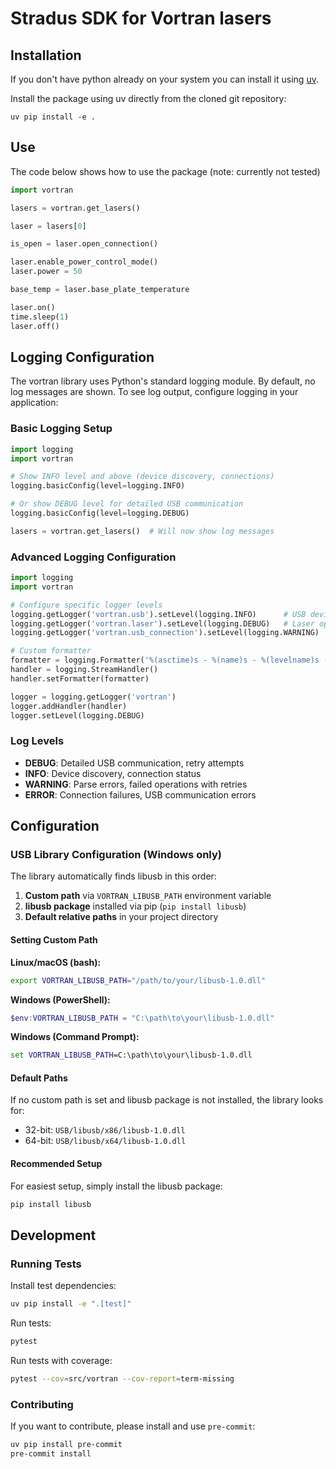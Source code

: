 # Stradus SDK for Vortran lasers

## Installation

If you don't have python already on your system you can install it using [uv](https://docs.astral.sh/uv/#installation).

Install the package using uv directly from the cloned git repository:

    uv pip install -e .

## Use

The code below shows how to use the package (note: currently not tested)

```python
import vortran

lasers = vortran.get_lasers()

laser = lasers[0]

is_open = laser.open_connection()

laser.enable_power_control_mode()
laser.power = 50

base_temp = laser.base_plate_temperature

laser.on()
time.sleep(1)
laser.off()
```

## Logging Configuration

The vortran library uses Python's standard logging module. By default, no log messages are shown. To see log output, configure logging in your application:

### Basic Logging Setup

```python
import logging
import vortran

# Show INFO level and above (device discovery, connections)
logging.basicConfig(level=logging.INFO)

# Or show DEBUG level for detailed USB communication
logging.basicConfig(level=logging.DEBUG)

lasers = vortran.get_lasers()  # Will now show log messages
```

### Advanced Logging Configuration

```python
import logging
import vortran

# Configure specific logger levels
logging.getLogger('vortran.usb').setLevel(logging.INFO)      # USB device discovery
logging.getLogger('vortran.laser').setLevel(logging.DEBUG)   # Laser operations
logging.getLogger('vortran.usb_connection').setLevel(logging.WARNING)  # Only errors

# Custom formatter
formatter = logging.Formatter('%(asctime)s - %(name)s - %(levelname)s - %(message)s')
handler = logging.StreamHandler()
handler.setFormatter(formatter)

logger = logging.getLogger('vortran')
logger.addHandler(handler)
logger.setLevel(logging.DEBUG)
```

### Log Levels

- **DEBUG**: Detailed USB communication, retry attempts
- **INFO**: Device discovery, connection status
- **WARNING**: Parse errors, failed operations with retries
- **ERROR**: Connection failures, USB communication errors

## Configuration

### USB Library Configuration (Windows only)

The library automatically finds libusb in this order:

1. **Custom path** via `VORTRAN_LIBUSB_PATH` environment variable
2. **libusb package** installed via pip (`pip install libusb`)
3. **Default relative paths** in your project directory

#### Setting Custom Path

**Linux/macOS (bash):**
```bash
export VORTRAN_LIBUSB_PATH="/path/to/your/libusb-1.0.dll"
```

**Windows (PowerShell):**
```powershell
$env:VORTRAN_LIBUSB_PATH = "C:\path\to\your\libusb-1.0.dll"
```

**Windows (Command Prompt):**
```cmd
set VORTRAN_LIBUSB_PATH=C:\path\to\your\libusb-1.0.dll
```

#### Default Paths

If no custom path is set and libusb package is not installed, the library looks for:
- 32-bit: `USB/libusb/x86/libusb-1.0.dll`
- 64-bit: `USB/libusb/x64/libusb-1.0.dll`

#### Recommended Setup

For easiest setup, simply install the libusb package:
```bash
pip install libusb
```

## Development

### Running Tests

Install test dependencies:
```bash
uv pip install -e ".[test]"
```

Run tests:
```bash
pytest
```

Run tests with coverage:
```bash
pytest --cov=src/vortran --cov-report=term-missing
```

### Contributing

If you want to contribute, please install and use `pre-commit`:

```bash
uv pip install pre-commit
pre-commit install
```


